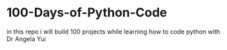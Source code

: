 # 100-Days-of-Python-Code
in this repo i will build 100 projects while
learning how to code python with
Dr Angela Yui
